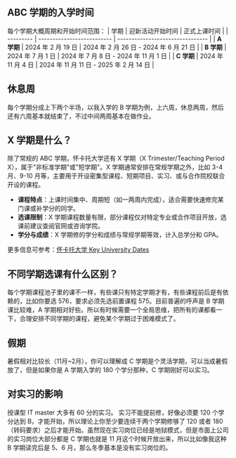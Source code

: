 ## ABC 学期的入学时间

每个学期大概周期和开始时间范围：
| 学期 | 迎新活动开始时间 | 正式上课时间 |
| --------- | -------------------------- | -------------------------------- |
| **A 学期** | 2024 年 2 月 19 日 | 2024 年 2 月 26 日 - 2024 年 6 月 21 日 |
| **B 学期** | 2024 年 7 月 1 日 | 2024 年 7 月 8 日 - 2024 年 11 月 1 日 |
| **C 学期** | 2024 年 11 月 4 日 | 2024 年 11 月 11 日 - 2025 年 2 月 14 日 |

## 休息周

每个学期分成上下两个半场，以我入学的 B 学期为例，上六周，休息两周，然后还有六周基本就结束了，不过中间两周基本在做作业。

## X 学期是什么？

除了常规的 ABC 学期，怀卡托大学还有 X 学期（X Trimester/Teaching Period X），属于"非标准学期"或"短学期"。X 学期通常安排在常规学期之外，比如 3-4 月、9-10 月等，主要用于开设密集型课程、短期项目、实习、或与合作院校联合开设的课程。

- **课程特点**：上课时间集中、周期短（如一两周内完成），适合需要快速修完某门课或补学分的同学。
- **选课限制**：X 学期课程数量有限，部分课程仅对特定专业或合作项目开放，选课前建议查阅官网或咨询学院。
- **学分与成绩**：X 学期修的学分和成绩与常规学期等效，计入总学分和 GPA。

更多信息可参考：[怀卡托大学 Key University Dates](https://www.waikato.ac.nz/study/key-university-dates)

## 不同学期选课有什么区别？

每个学期课程池子里的课不一样，有些课只有特定学期才有，有些课程前后是有依赖的，比如你要选 576，要求必须先选前置课程 575。目前普遍的呼声是 B 学期课比较难，A 学期相对好些。所以有时候需要一个全局思维，把所有的课都看一下，合理安排不同学期的课程，避免某个学期过于困难模式了。

## 假期

暑假相对比较长（11月~2月），你可以理解成 C 学期是个灵活学期，可以当成暑假放了，但是如果你是 A 学期入学的 180 个学分那种，C 学期刚好可以实习。

## 对实习的影响

授课型 IT master 大多有 60 分的实习。
实习不能提前修，好像必须要 120 个学分达到 B，才能开始，所以理论上你至少要连续干两个学期修够了 120 或者 180（转码要求）之后才能开始。虽然现在实习岗位已经是地狱模式，但是市面上公司的实习岗位大部分都是 C 学期也就是 11 月这个时候开放出来，所以比如像我这种 B 学期读完后是 5、6 月，那么冬季基本是没有实习岗位的。
